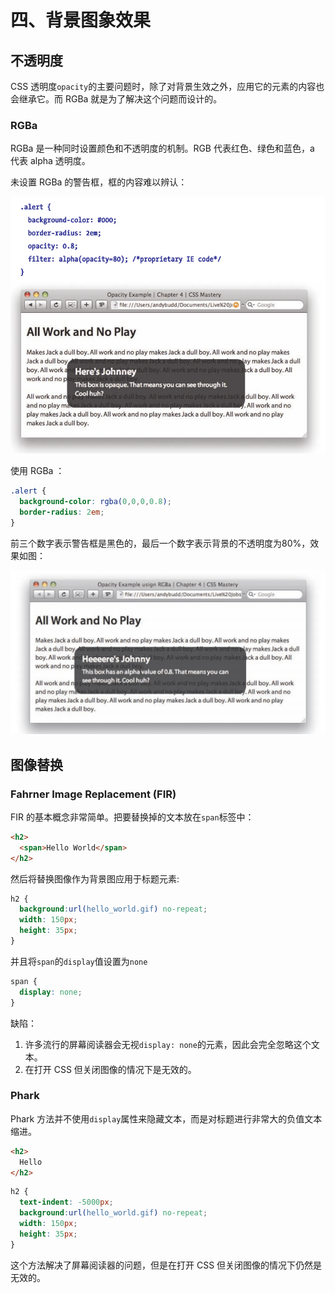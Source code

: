 # 四、背景图象效果

## 不透明度

CSS 透明度`opacity`的主要问题时，除了对背景生效之外，应用它的元素的内容也会继承它。而 RGBa 就是为了解决这个问题而设计的。

### RGBa

RGBa 是一种同时设置颜色和不透明度的机制。RGB 代表红色、绿色和蓝色，a 代表 alpha 透明度。

未设置 RGBa 的警告框，框的内容难以辨认：

![without-rgba](./without-rgba.png)

使用 RGBa ：

``` css
.alert {
  background-color: rgba(0,0,0,0.8);
  border-radius: 2em;
}
```

前三个数字表示警告框是黑色的，最后一个数字表示背景的不透明度为80%，效果如图：

![with-rgba](./with-rgba.png)

## 图像替换

### Fahrner Image Replacement (FIR) 

FIR 的基本概念非常简单。把要替换掉的文本放在`span`标签中：

``` html
<h2>
  <span>Hello World</span>
</h2>
```

然后将替换图像作为背景图应用于标题元素:

``` css
h2 {
  background:url(hello_world.gif) no-repeat;
  width: 150px;
  height: 35px;
}
```

并且将`span`的`display`值设置为`none`

``` css
span {
  display: none;
}
```

缺陷：

1. 许多流行的屏幕阅读器会无视`display: none`的元素，因此会完全忽略这个文本。
2. 在打开 CSS 但关闭图像的情况下是无效的。

### Phark

Phark 方法并不使用`display`属性来隐藏文本，而是对标题进行非常大的负值文本缩进。

``` html
<h2>
  Hello 
</h2>
```

``` css
h2 {
  text-indent: -5000px;
  background:url(hello_world.gif) no-repeat;
  width: 150px;
  height: 35px;
}
```

这个方法解决了屏幕阅读器的问题，但是在打开 CSS 但关闭图像的情况下仍然是无效的。



